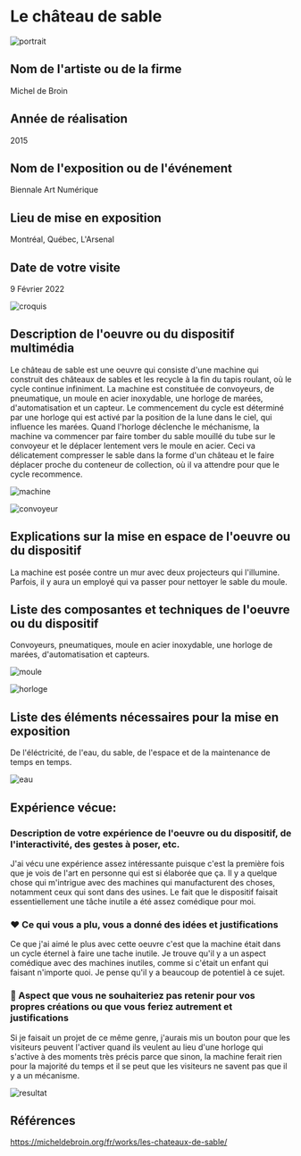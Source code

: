 # Le château de sable

![portrait](medias/chateau_sable_portrait.jpg)

  ## Nom de l'artiste ou de la firme

Michel de Broin

  ## Année de réalisation

2015

  ## Nom de l'exposition ou de l'événement

Biennale Art Numérique

  ## Lieu de mise en exposition

Montréal, Québec, L'Arsenal

  ## Date de votre visite

9 Février 2022

![croquis](croquis/croquis_general.png)

  ## Description de l'oeuvre ou du dispositif multimédia 

Le château de sable est une oeuvre qui consiste d'une machine qui construit des châteaux de sables et les recycle à la fin du tapis roulant, où le cycle continue infiniment. La machine est constituée de convoyeurs, de pneumatique, un moule en acier inoxydable, une horloge de marées, d'automatisation et un capteur. Le commencement du cycle est déterminé par une horloge qui est activé par la position de la lune dans le ciel, qui influence les marées. Quand l'horloge déclenche le méchanisme, la machine va commencer par faire tomber du sable mouillé du tube sur le convoyeur et le déplacer lentement vers le moule en acier. Ceci va délicatement compresser le sable dans la forme d'un château et le faire déplacer proche du conteneur de collection, où il va attendre pour que le cycle recommence.

![machine](medias/michel_de_broin_chateau_sable_oeuvre.jpg)

![convoyeur](medias/chateau_sable_convoyeur.jpg)

  ## Explications sur la mise en espace de l'oeuvre ou du dispositif

La machine est posée contre un mur avec deux projecteurs qui l'illumine. Parfois, il y aura un employé qui va passer pour nettoyer le sable du moule.


  ## Liste des composantes et techniques de l'oeuvre ou du dispositif

Convoyeurs, pneumatiques, moule en acier inoxydable, une horloge de marées, d'automatisation et capteurs.

![moule](medias/chateau_sable_moule.jpg)

![horloge](medias/chateau_sable_horloge.jpg)

  ##  Liste des éléments nécessaires pour la mise en exposition
  
De l'éléctricité, de l'eau, du sable, de l'espace et de la maintenance de temps en temps.

![eau](medias/chateau_sable_conteneur_eau.jpg)

  ##  Expérience vécue:

  ### Description de votre expérience de l'oeuvre ou du dispositif, de l'interactivité, des gestes à poser, etc.

J'ai vécu une expérience assez intéressante puisque c'est la première fois que je vois de l'art en personne qui est si élaborée que ça. Il y a quelque chose qui m'intrigue avec des machines qui manufacturent des choses, notamment ceux qui sont dans des usines. Le fait que le dispositif faisait essentiellement une tâche inutile a été assez comédique pour moi.

  ### ❤️ Ce qui vous a plu, vous a donné des idées et justifications

Ce que j'ai aimé le plus avec cette oeuvre c'est que la machine était dans un cycle éternel à faire une tache inutile. Je trouve qu'il y a un aspect comédique avec des machines inutiles, comme si c'était un enfant qui faisant n'importe quoi. Je pense qu'il y a beaucoup de potentiel à ce sujet.

  ###  🤔 Aspect que vous ne souhaiteriez pas retenir pour vos propres créations ou que vous feriez autrement et justifications
 
 Si je faisait un projet de ce même genre, j'aurais mis un bouton pour que les visiteurs peuvent l'activer quand ils veulent au lieu d'une horloge qui s'active à des moments très précis parce que sinon, la machine ferait rien pour la majorité du temps et il se peut que les visiteurs ne savent pas que il y a un mécanisme.
 
 ![resultat](medias/chateau_sable_resultat.jpg)
 
  ## Références
  
  https://micheldebroin.org/fr/works/les-chateaux-de-sable/
